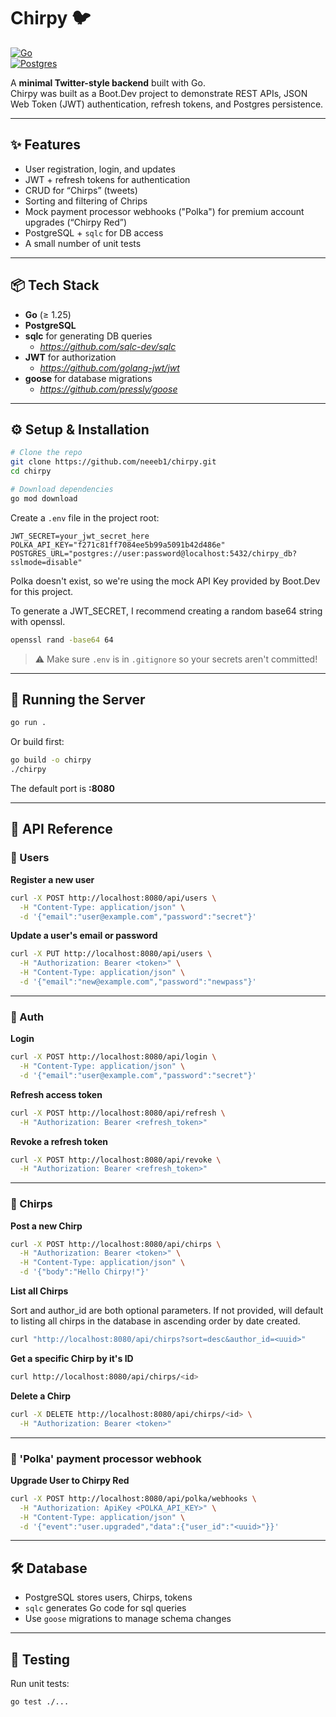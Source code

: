 # Chirpy 🐦
[![Go](https://img.shields.io/badge/Go-1.25+-blue.svg)](https://golang.org/)  
[![Postgres](https://img.shields.io/badge/Postgres-15+-blueviolet.svg)](https://www.postgresql.org/)  

A **minimal Twitter-style backend** built with Go.  
Chirpy was built as a Boot.Dev project to demonstrate REST APIs, JSON Web Token (JWT) authentication, refresh tokens, and Postgres persistence.  

---

## ✨ Features

- User registration, login, and updates
- JWT + refresh tokens for authentication
- CRUD for “Chirps” (tweets)
- Sorting and filtering of Chrips
- Mock payment processor webhooks ("Polka") for premium account upgrades (“Chirpy Red”)
- PostgreSQL + `sqlc` for DB access
- A small number of unit tests

---

## 📦 Tech Stack

- **Go** (≥ 1.25)  
- **PostgreSQL**  
- **sqlc** for generating DB queries 
    - *https://github.com/sqlc-dev/sqlc*
- **JWT** for authorization
    - *https://github.com/golang-jwt/jwt*
- **goose** for database migrations
    - *https://github.com/pressly/goose*

---

## ⚙️ Setup & Installation

```bash
# Clone the repo
git clone https://github.com/neeeb1/chirpy.git
cd chirpy

# Download dependencies
go mod download
```



Create a `.env` file in the project root:

```env
JWT_SECRET=your_jwt_secret_here
POLKA_API_KEY="f271c81ff7084ee5b99a5091b42d486e"
POSTGRES_URL="postgres://user:password@localhost:5432/chirpy_db?sslmode=disable"
```

Polka doesn't exist, so we're using the mock API Key provided by Boot.Dev for this project.

To generate a JWT_SECRET, I recommend creating a random base64 string with openssl.

```bash
openssl rand -base64 64
```

> ⚠️ Make sure `.env` is in `.gitignore` so your secrets aren't committed!


---

## 🚀 Running the Server

```bash
go run .
```

Or build first:

```bash
go build -o chirpy
./chirpy
```

The default port is **:8080**

---

## 📖 API Reference

### 🔹 Users

**Register a new user**
```bash
curl -X POST http://localhost:8080/api/users \
  -H "Content-Type: application/json" \
  -d '{"email":"user@example.com","password":"secret"}'
```

**Update a user's email or password**
```bash
curl -X PUT http://localhost:8080/api/users \
  -H "Authorization: Bearer <token>" \
  -H "Content-Type: application/json" \
  -d '{"email":"new@example.com","password":"newpass"}'
```

---

### 🔹 Auth

**Login**
```bash
curl -X POST http://localhost:8080/api/login \
  -H "Content-Type: application/json" \
  -d '{"email":"user@example.com","password":"secret"}'
```

**Refresh access token**
```bash
curl -X POST http://localhost:8080/api/refresh \
  -H "Authorization: Bearer <refresh_token>"
```

**Revoke a refresh token**
```bash
curl -X POST http://localhost:8080/api/revoke \
  -H "Authorization: Bearer <refresh_token>"
```

---

### 🔹 Chirps

**Post a new Chirp**
```bash
curl -X POST http://localhost:8080/api/chirps \
  -H "Authorization: Bearer <token>" \
  -H "Content-Type: application/json" \
  -d '{"body":"Hello Chirpy!"}'
```

**List all Chirps**

Sort and author_id are both optional parameters. If not provided, will default  to listing all chirps in the database in ascending order by date created.

```bash
curl "http://localhost:8080/api/chirps?sort=desc&author_id=<uuid>"
```

**Get a specific Chirp by it's ID**
```bash
curl http://localhost:8080/api/chirps/<id>
```

**Delete a Chirp**
```bash
curl -X DELETE http://localhost:8080/api/chirps/<id> \
  -H "Authorization: Bearer <token>"
```

---

### 🔹 'Polka' payment processor webhook

**Upgrade User to Chirpy Red**  
```bash
curl -X POST http://localhost:8080/api/polka/webhooks \
  -H "Authorization: ApiKey <POLKA_API_KEY>" \
  -H "Content-Type: application/json" \
  -d '{"event":"user.upgraded","data":{"user_id":"<uuid>"}}'
```

---

## 🛠️ Database

- PostgreSQL stores users, Chirps, tokens  
- `sqlc` generates Go code for sql queries
- Use `goose` migrations to manage schema changes

---

## 🧪 Testing

Run unit tests:

```bash
go test ./...
```